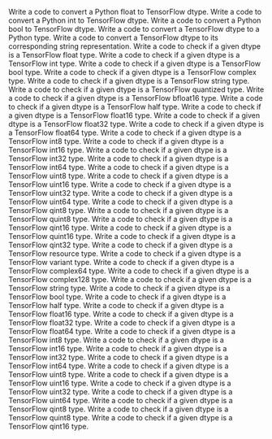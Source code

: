 Write a code to convert a Python float to TensorFlow dtype.
Write a code to convert a Python int to TensorFlow dtype.
Write a code to convert a Python bool to TensorFlow dtype.
Write a code to convert a TensorFlow dtype to a Python type.
Write a code to convert a TensorFlow dtype to its corresponding string representation.
Write a code to check if a given dtype is a TensorFlow float type.
Write a code to check if a given dtype is a TensorFlow int type.
Write a code to check if a given dtype is a TensorFlow bool type.
Write a code to check if a given dtype is a TensorFlow complex type.
Write a code to check if a given dtype is a TensorFlow string type.
Write a code to check if a given dtype is a TensorFlow quantized type.
Write a code to check if a given dtype is a TensorFlow bfloat16 type.
Write a code to check if a given dtype is a TensorFlow half type.
Write a code to check if a given dtype is a TensorFlow float16 type.
Write a code to check if a given dtype is a TensorFlow float32 type.
Write a code to check if a given dtype is a TensorFlow float64 type.
Write a code to check if a given dtype is a TensorFlow int8 type.
Write a code to check if a given dtype is a TensorFlow int16 type.
Write a code to check if a given dtype is a TensorFlow int32 type.
Write a code to check if a given dtype is a TensorFlow int64 type.
Write a code to check if a given dtype is a TensorFlow uint8 type.
Write a code to check if a given dtype is a TensorFlow uint16 type.
Write a code to check if a given dtype is a TensorFlow uint32 type.
Write a code to check if a given dtype is a TensorFlow uint64 type.
Write a code to check if a given dtype is a TensorFlow qint8 type.
Write a code to check if a given dtype is a TensorFlow quint8 type.
Write a code to check if a given dtype is a TensorFlow qint16 type.
Write a code to check if a given dtype is a TensorFlow quint16 type.
Write a code to check if a given dtype is a TensorFlow qint32 type.
Write a code to check if a given dtype is a TensorFlow resource type.
Write a code to check if a given dtype is a TensorFlow variant type.
Write a code to check if a given dtype is a TensorFlow complex64 type.
Write a code to check if a given dtype is a TensorFlow complex128 type.
Write a code to check if a given dtype is a TensorFlow string type.
Write a code to check if a given dtype is a TensorFlow bool type.
Write a code to check if a given dtype is a TensorFlow half type.
Write a code to check if a given dtype is a TensorFlow float16 type.
Write a code to check if a given dtype is a TensorFlow float32 type.
Write a code to check if a given dtype is a TensorFlow float64 type.
Write a code to check if a given dtype is a TensorFlow int8 type.
Write a code to check if a given dtype is a TensorFlow int16 type.
Write a code to check if a given dtype is a TensorFlow int32 type.
Write a code to check if a given dtype is a TensorFlow int64 type.
Write a code to check if a given dtype is a TensorFlow uint8 type.
Write a code to check if a given dtype is a TensorFlow uint16 type.
Write a code to check if a given dtype is a TensorFlow uint32 type.
Write a code to check if a given dtype is a TensorFlow uint64 type.
Write a code to check if a given dtype is a TensorFlow qint8 type.
Write a code to check if a given dtype is a TensorFlow quint8 type.
Write a code to check if a given dtype is a TensorFlow qint16 type.